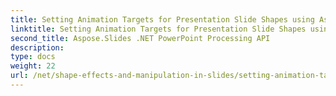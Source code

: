 ```yaml
---
title: Setting Animation Targets for Presentation Slide Shapes using Aspose.Slides
linktitle: Setting Animation Targets for Presentation Slide Shapes using Aspose.Slides
second_title: Aspose.Slides .NET PowerPoint Processing API
description: 
type: docs
weight: 22
url: /net/shape-effects-and-manipulation-in-slides/setting-animation-targets-shapes/
---
```


